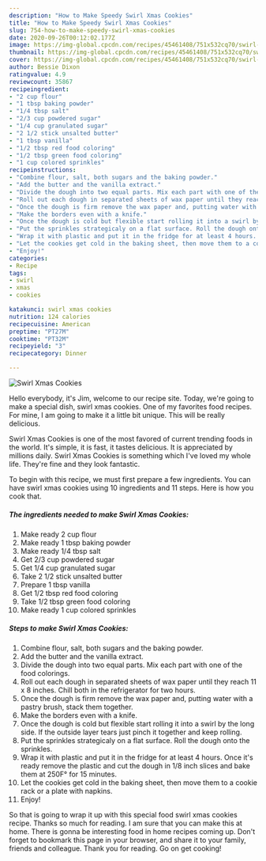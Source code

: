 ```yaml
---
description: "How to Make Speedy Swirl Xmas Cookies"
title: "How to Make Speedy Swirl Xmas Cookies"
slug: 754-how-to-make-speedy-swirl-xmas-cookies
date: 2020-09-26T00:12:02.177Z
image: https://img-global.cpcdn.com/recipes/45461408/751x532cq70/swirl-xmas-cookies-recipe-main-photo.jpg
thumbnail: https://img-global.cpcdn.com/recipes/45461408/751x532cq70/swirl-xmas-cookies-recipe-main-photo.jpg
cover: https://img-global.cpcdn.com/recipes/45461408/751x532cq70/swirl-xmas-cookies-recipe-main-photo.jpg
author: Bessie Dixon
ratingvalue: 4.9
reviewcount: 35867
recipeingredient:
- "2 cup flour"
- "1 tbsp baking powder"
- "1/4 tbsp salt"
- "2/3 cup powdered sugar"
- "1/4 cup granulated sugar"
- "2 1/2 stick unsalted butter"
- "1 tbsp vanilla"
- "1/2 tbsp red food coloring"
- "1/2 tbsp green food coloring"
- "1 cup colored sprinkles"
recipeinstructions:
- "Combine flour, salt, both sugars and the baking powder."
- "Add the butter and the vanilla extract."
- "Divide the dough into two equal parts. Mix each part with one of the food colorings."
- "Roll out each dough in separated sheets of wax paper until they reach 11 x 8 inches. Chill both in the refrigerator for two hours."
- "Once the dough is firm remove the wax paper and, putting water with a pastry brush, stack them together."
- "Make the borders even with a knife."
- "Once the dough is cold but flexible start rolling it into a swirl by the long side. If the outside layer tears just pinch it together and keep rolling."
- "Put the sprinkles strategicaly on a flat surface. Roll the dough onto the sprinkles."
- "Wrap it with plastic and put it in the fridge for at least 4 hours. Once it&#39;s ready remove the plastic and cut the dough in 1/8 inch slices and bake them at 250F° for 15 minutes."
- "Let the cookies get cold in the baking sheet, then move them to a cookie rack or a plate with napkins."
- "Enjoy!"
categories:
- Recipe
tags:
- swirl
- xmas
- cookies

katakunci: swirl xmas cookies 
nutrition: 124 calories
recipecuisine: American
preptime: "PT27M"
cooktime: "PT32M"
recipeyield: "3"
recipecategory: Dinner

---
```



![Swirl Xmas Cookies](https://img-global.cpcdn.com/recipes/45461408/751x532cq70/swirl-xmas-cookies-recipe-main-photo.jpg)

Hello everybody, it's Jim, welcome to our recipe site. Today, we're going to make a special dish, swirl xmas cookies. One of my favorites food recipes. For mine, I am going to make it a little bit unique. This will be really delicious.

Swirl Xmas Cookies is one of the most favored of current trending foods in the world. It's simple, it is fast, it tastes delicious. It is appreciated by millions daily. Swirl Xmas Cookies is something which I've loved my whole life. They're fine and they look fantastic.




To begin with this recipe, we must first prepare a few ingredients. You can have swirl xmas cookies using 10 ingredients and 11 steps. Here is how you cook that.

<!--inarticleads1-->

##### The ingredients needed to make Swirl Xmas Cookies:

1. Make ready 2 cup flour
1. Make ready 1 tbsp baking powder
1. Make ready 1/4 tbsp salt
1. Get 2/3 cup powdered sugar
1. Get 1/4 cup granulated sugar
1. Take 2 1/2 stick unsalted butter
1. Prepare 1 tbsp vanilla
1. Get 1/2 tbsp red food coloring
1. Take 1/2 tbsp green food coloring
1. Make ready 1 cup colored sprinkles




<!--inarticleads2-->

##### Steps to make Swirl Xmas Cookies:

1. Combine flour, salt, both sugars and the baking powder.
1. Add the butter and the vanilla extract.
1. Divide the dough into two equal parts. Mix each part with one of the food colorings.
1. Roll out each dough in separated sheets of wax paper until they reach 11 x 8 inches. Chill both in the refrigerator for two hours.
1. Once the dough is firm remove the wax paper and, putting water with a pastry brush, stack them together.
1. Make the borders even with a knife.
1. Once the dough is cold but flexible start rolling it into a swirl by the long side. If the outside layer tears just pinch it together and keep rolling.
1. Put the sprinkles strategicaly on a flat surface. Roll the dough onto the sprinkles.
1. Wrap it with plastic and put it in the fridge for at least 4 hours. Once it&#39;s ready remove the plastic and cut the dough in 1/8 inch slices and bake them at 250F° for 15 minutes.
1. Let the cookies get cold in the baking sheet, then move them to a cookie rack or a plate with napkins.
1. Enjoy!




So that is going to wrap it up with this special food swirl xmas cookies recipe. Thanks so much for reading. I am sure that you can make this at home. There is gonna be interesting food in home recipes coming up. Don't forget to bookmark this page in your browser, and share it to your family, friends and colleague. Thank you for reading. Go on get cooking!
